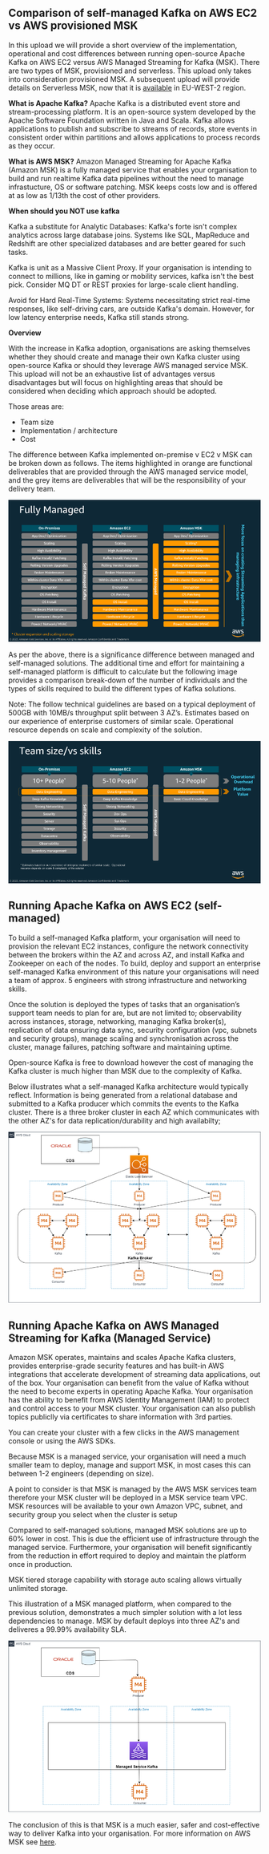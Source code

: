 <h2> Comparison of self-managed Kafka on AWS EC2 vs AWS provisioned MSK </h2> 


In this upload we will provide a short overview of the implementation, operational and cost differences between running open-source Apache Kafka on AWS EC2 versus AWS Managed Streaming for Kafka (MSK).  There are two types of MSK, provisioned and serverless.  This upload only takes into consideration provisioned MSK.  A subsequent upload will provide details on Serverless MSK, now that it is [available](https://aws.amazon.com/about-aws/whats-new/2023/08/amazon-msk-serverless-additional-aws-regions/) in EU-WEST-2 region.

**What is Apache Kafka?**  Apache Kafka is a distributed event store and stream-processing platform. It is an open-source system developed by the Apache Software Foundation written in Java and Scala. Kafka allows applications to publish and subscribe to streams of records, store events in consistent order within partitions and allows applications to process records as they occur.

**What is AWS MSK?**  Amazon Managed Streaming for Apache Kafka (Amazon MSK) is a fully managed service that enables your organisation to build and run realtime Kafka data pipelines without the need to manage  infrastucture, OS or software patching.  MSK keeps costs low and is offered at as low as 1/13th the cost of other providers.

**When should you NOT use kafka**

Kafka a substitute for Analytic Databases: Kafka's forte isn't complex analytics across large database joins. Systems like SQL, MapReduce and Redshift are other specialized databases and are better geared for such tasks. 

Kafka is unit as a Massive Client Proxy. If your organisation is intending to connect to millions, like in gaming or mobility services, kafka isn't the best pick. Consider MQ DT or REST proxies for large-scale client handling.

Avoid for Hard Real-Time Systems: Systems necessitating strict real-time responses, like self-driving cars, are outside Kafka's domain. However, for low latency enterprise needs, Kafka still stands strong.

**Overview**

With the increase in Kafka adoption, organisations are asking themselves whether they should create and manage their own Kafka cluster using open-source Kafka or should they leverage AWS managed service MSK.  This upload will not be an exhaustive list of advantages versus disadvantages but will focus on highlighting areas that should be considered when deciding which approach should be adopted.  

Those areas are:

*	Team size
*	Implementation / architecture 
*	Cost



The difference between Kafka implemented on-premise v EC2 v MSK can be broken down as follows. The items highlighted in orange are functional deliverables that are provided through the AWS managed service model, and the grey items are deliverables that will be the responsibility of your delivery team.


![Kafkaimage1](./images/Kafkaimage1.png)




As per the above, there is a significance difference between managed and self-managed solutions.  The additional time and effort for maintaining a self-managed platform is difficult to calculate but the following image provides a comparison break-down of the number of individuals and the types of skills required to build the different types of Kafka solutions.  

Note: The follow technical guidelines are based on a typical deployment of 500GB with 10MB/s throughput split between 3 AZ’s.  Estimates based on our experience of enterprise customers of similar scale.  Operational resource depends on scale and complexity of the solution. 

![Kafkaimage2](./images/Kafkaimage2.png)

<h2> Running Apache Kafka on AWS EC2 (self-managed) </h2>

To build a self-managed Kafka platform, your organisation will need to provision the relevant EC2 instances, configure the network connectivity between the brokers within the AZ and across AZ, and install Kafka and Zookeeper on each of the nodes.  To build, deploy and support an enterprise self-managed Kafka environment of this nature your organisations will need a team of approx. 5 engineers with strong infrastructure and networking skills.  

Once the solution is deployed the types of tasks that an organisation’s support team needs to plan for are, but are not limited to; observability across instances, storage, networking, managing Kafka broker(s), replication of data ensuring data sync, security configuration (vpc, subnets and security groups), manage scaling and synchronisation across the cluster, manage failures, patching software and maintaining uptime.

Open-source Kafka is free to download however the cost of managing the Kafka cluster is much higher than MSK due to the complexity of Kafka.

Below illustrates what a self-managed Kafka architecture would typically reflect.  Information is being generated from a relational database and submitted to a Kafka producer which commits the events to the Kafka cluster.  There is a three broker cluster in each AZ which communicates with the other AZ's for data replication/durability and high availabilty;

![Kafkaimage3](./images/Kafkaimage3.png)


<h2> Running Apache Kafka on AWS Managed Streaming for Kafka (Managed Service) </h2>

Amazon MSK operates, maintains and scales Apache Kafka clusters, provides enterprise-grade security features and has built-in AWS integrations that accelerate development of streaming data applications, out of the box.  Your organisation can benefit from the value of Kafka without the need to become experts in operating Apache Kafka.  Your organisation has the ability to benefit from AWS Identity Management (IAM) to protect and control access to your MSK cluster.  Your organisation can also publish topics publiclly via certificates to share information with 3rd parties.  

You can create your cluster with a few clicks in the AWS management console or using the AWS SDKs.  

Because MSK is a managed service, your organisation will need a much smaller team to deploy, manage and support MSK, in most cases this can between 1-2 engineers (depending on size).

A point to consider is that MSK is managed by the AWS MSK services team therefore your MSK cluster will be deployed in a MSK service team VPC.  MSK resources will be available to your own Amazon VPC, subnet, and security group you select when the cluster is setup

Compared to self-managed solutions, managed MSK solutions are up to 60% lower in cost.  This is due the efficient use of infrastructure through the managed service.  Furthermore, your organisation will benefit significantly from the reduction in effort required to deploy and maintain the platform once in production.  

MSK tiered storage capability with storage auto scaling allows virtually unlimited storage.

This illustration of a MSK managed platform, when compared to the previous solution, demonstrates a much simpler solution with a lot less dependencies to manage.  MSK by default deploys into three AZ's and deliveres a 99.99% availability SLA.  



![Kafkaimage4](./images/Kafkaimage4.png)

The conclusion of this is that MSK is a much easier, safer and cost-effective way to deliver Kafka into your organisation.  For more information on AWS MSK see [here](https://aws.amazon.com/msk/).





